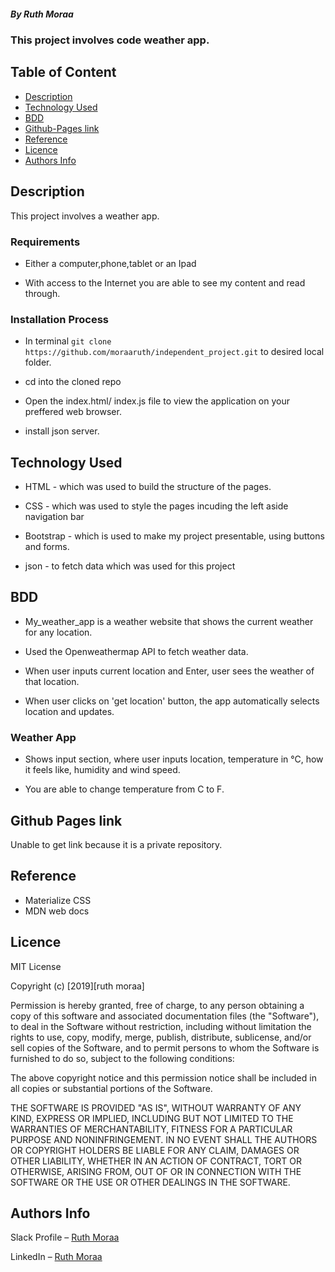 ##### By Ruth Moraa

### This project involves code weather app.

## Table of Content

- [Description](#description)
- [Technology Used](#technology-used)
- [BDD](#BDD)
- [Github-Pages link](#gh-pages)
- [Reference](#reference)
- [Licence](#licence)
- [Authors Info](#author-Info)

## Description

<p>This project involves  a weather app.</p>

### Requirements

- Either a computer,phone,tablet or an Ipad

- With access to the Internet you are able to see my content and read through.

### Installation Process

- In terminal `git clone https://github.com/moraaruth/independent_project.git` to desired local folder.

- cd into the cloned repo

- Open the index.html/ index.js file to view the application on your preffered web browser.

- install json server.

## Technology Used

- HTML - which was used to build the structure of the pages.

- CSS - which was used to style the pages incuding the left aside navigation bar

- Bootstrap - which is used to make my project presentable, using buttons and forms.

- json - to fetch data which was used for this project

## BDD

- My_weather_app is a weather website that shows the current weather for any location.

- Used the Openweathermap API to fetch weather data.

- When user inputs current location and Enter, user sees the weather of that location.

- When user clicks on 'get location' button, the app automatically selects location and updates.

### Weather App

- Shows input section, where user inputs location, temperature in °C, how it feels like,
  humidity and wind speed.

- You are able to change temperature from C to F.



## Github Pages link

Unable to get link because it is a private repository.


## Reference

- Materialize CSS
- MDN web docs

## Licence

MIT License

Copyright (c) [2019][ruth moraa]

Permission is hereby granted, free of charge, to any person obtaining a copy
of this software and associated documentation files (the "Software"), to deal
in the Software without restriction, including without limitation the rights
to use, copy, modify, merge, publish, distribute, sublicense, and/or sell
copies of the Software, and to permit persons to whom the Software is
furnished to do so, subject to the following conditions:

The above copyright notice and this permission notice shall be included in all
copies or substantial portions of the Software.

THE SOFTWARE IS PROVIDED "AS IS", WITHOUT WARRANTY OF ANY KIND, EXPRESS OR
IMPLIED, INCLUDING BUT NOT LIMITED TO THE WARRANTIES OF MERCHANTABILITY,
FITNESS FOR A PARTICULAR PURPOSE AND NONINFRINGEMENT. IN NO EVENT SHALL THE
AUTHORS OR COPYRIGHT HOLDERS BE LIABLE FOR ANY CLAIM, DAMAGES OR OTHER
LIABILITY, WHETHER IN AN ACTION OF CONTRACT, TORT OR OTHERWISE, ARISING FROM,
OUT OF OR IN CONNECTION WITH THE SOFTWARE OR THE USE OR OTHER DEALINGS IN THE
SOFTWARE.

## Authors Info

Slack Profile – [Ruth Moraa](https://app.slack.com/client/T0101L740P4/C049136L2R3)

LinkedIn – [Ruth Moraa](https://www.linkedin.com/Ruth)



